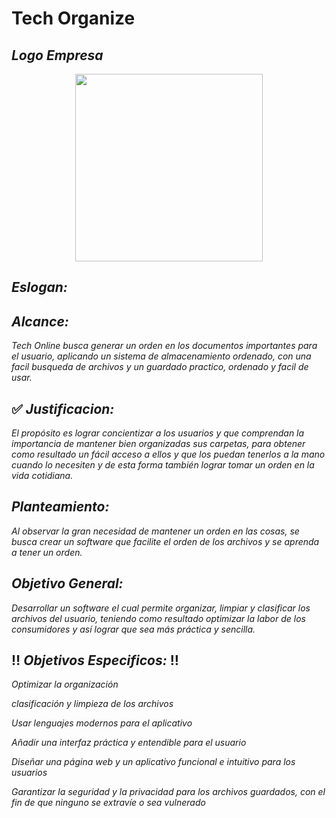 # Tech Organize

## **_Logo Empresa_**
<p align="center";>
<img src="[https://github.com/ProyectoTechOrganize/TechOrganizeContenido/blob/main/html%20y%20Css/Logo/log-Tech-online.png](https://github.com/ProyectoTechOrganize/TechOrganizeContenido/blob/main/Front%20End/Logo/log-Tech-online.png)" width="300";>
</p>

## **_Eslogan:_**


## **_Alcance:_**

_Tech Online busca generar un orden en los documentos importantes para el usuario, aplicando un sistema de almacenamiento ordenado, con una facil busqueda de archivos y un guardado practico, ordenado y facil de usar._

 ## :white_check_mark: **_Justificacion:_**

_El propósito es lograr concientizar a los usuarios y que comprendan la importancia de mantener bien organizadas sus carpetas, para obtener como resultado un fácil acceso a ellos y que los puedan tenerlos a la mano cuando lo necesiten  y de esta forma también lograr tomar un orden en la vida cotidiana._

## **_Planteamiento:_**

_Al observar la gran necesidad de mantener un orden en las cosas, se busca crear un software que facilite el orden de los archivos y se aprenda a tener un orden._

## **_Objetivo General:_**

_Desarrollar un software el cual permite organizar, limpiar y clasificar los archivos del usuario, teniendo como resultado optimizar la labor de los consumidores y así lograr que sea más práctica y sencilla._ 

## :bangbang: **_Objetivos Especificos:_** :bangbang:

_Optimizar la organización_

_clasificación y limpieza de los archivos_

_Usar lenguajes modernos para el aplicativo_

_Añadir una interfaz práctica y entendible para el usuario_

_Diseñar una página web y un aplicativo funcional e intuitivo para los usuarios_

_Garantizar la seguridad y la privacidad para los archivos guardados, con el fin de que ninguno se extravíe o sea vulnerado_
